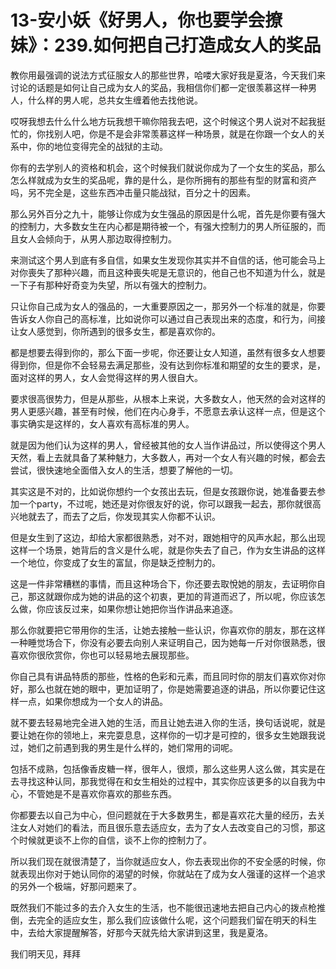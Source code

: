 # 13-安小妖《好男人，你也要学会撩妹》：239.如何把自己打造成女人的奖品

教你用最强调的说法方式征服女人的那些世界，哈喽大家好我是夏洛，今天我们来讨论的话题是如何让自己成为女人的奖品，我相信你们都一定很羡慕这样一种男人，什么样的男人呢，总共女生缠着他去找他说。

哎呀我想去什么什么地方玩我想干嘛你陪我去吧，这个时候这个男人说对不起我挺忙的，你找别人吧，你是不是会非常羡慕这样一种场景，就是在你跟一个女人的关系中，你的地位变得完全的战狱的主动。

你有的去学别人的资格和机会，这个时候我们就说你成为了一个女生的奖品，那么怎么样就成为女生的奖品呢，靠的是什么，是你所拥有的那些有型的财富和资产吗，另不完全是，这些东西冲击量只能战狱，百分之十的因素。

那么另外百分之九十，能够让你成为女生强品的原因是什么呢，首先是你要有强大的控制力，大多数女生在内心都是期待被一个，有强大控制力的男人所征服的，而且女人会倾向于，从男人那边取得控制力。

来测试这个男人到底有多自信，如果女生发现你其实并不自信的话，他可能会马上对你喪失了那种兴趣，而且这种喪失呢是无意识的，他自己也不知道为什么，就是一下子有那种好奇变为失望，所以有强大的控制力。

只让你自己成为女人的强品的，一大重要原因之一，那另外一个标准的就是，你要告诉女人你自己的高标准，比如说你可以通过自己表现出来的态度，和行为，间接让女人感觉到，你所遇到的很多女生，都是喜欢你的。

都是想要去得到你的，那么下面一步呢，你还要让女人知道，虽然有很多女人想要得到你，但是你不会轻易去满足那些，没有达到你标准和期望的女生的要求，是，面对这样的男人，女人会觉得这样的男人很自大。

要求很高很势力，但是从那些，从根本上来说，大多数女人，他天然的会对这样的男人更感兴趣，甚至有时候，他们在内心身手，不愿意去承认这样一点，但是这个事实确实是这样的，女人喜欢有高标准的男人。

就是因为他们认为这样的男人，曾经被其他的女人当作讲品过，所以使得这个男人天然，看上去就具备了某种魅力，大多数人，再对一个女人有兴趣的时候，都会去尝试，很快速地全面借入女人的生活，想要了解他的一切。

其实这是不对的，比如说你想约一个女孩出去玩，但是女孩跟你说，她准备要去参加一个party，不过呢，她还是对你很友好的说，你可以跟我一起去，那你就很高兴地就去了，而去了之后，你发现其实人你都不认识。

但是女生到了这边，却给大家都很熟悉，对不对，跟她相守的风声水起，那么出现这样一个场景，她背后的含义是什么呢，就是你失去了自己，作为女生讲品的这样一个地位，你变成了女生的富鼠，你是缺乏控制力的。

这是一件非常糟糕的事情，而且这种场合下，你还要去取悅她的朋友，去证明你自己，那这就跟你成为她的讲品的这个初衷，更加的背道而迟了，所以呢，你应该怎么做，你应该反过来，如果你想让她把你当作讲品来追逐。

那么你就要把它带用你的生活，让她去接触一些认识，你喜欢你的朋友，那在这样一种睡觉场合下，你没有必要去向别人来证明自己，因为她每一斤对你很熟悉，很喜欢你很欣赏你，你也可以轻易地去展现那些。

你自己具有讲品特质的那些，性格的色彩和元素，而且同时你的朋友们喜欢你对你好，那么也就在她的眼中，更加证明了，你是她需要追逐的讲品，所以你要记住这样一点，如果你想成为一个女人的讲品。

就不要去轻易地完全进入她的生活，而且让她去进入你的生活，换句话说呢，就是要让她在你的领地上，来完耍息息，这样你的一切才是可控的，很多女生她跟我说过，她们之前遇到我的男生是什么样的，她们常用的词呢。

包括不成熟，包括像香皮糖一样，很年人，很烦，那么这些男人这么做，其实是在去寻找这种认同，那我觉得在和女生相处的过程中，其实你应该更多的以自我为中心，不管她是不是喜欢你喜欢的那些东西。

你都要去以自己为中心，但问题就在于大多数男生，都是喜欢花大量的经历，去关注女人对她们的看法，而且很乐意去适应女，去为了女人去改变自己的习惯，那这个时候就更谈不上你的自信，谈不上你的控制力了。

所以我们现在就很清楚了，当你就适应女人，你去表现出你的不安全感的时候，你就表现出你对于她认同你的渴望的时候，你就站在了成为女人强谨的这样一个追求的另外一个极端，好那问题来了。

既然我们不能过多的去介入女生的生活，也不能很迅速地去把自己内心的拨点枪推倒，去完全的适应女生，那么我们应该做什么呢，这个问题我们留在明天的科生中，去给大家提醒解答，好那今天就先给大家讲到这里，我是夏洛。

我们明天见，拜拜